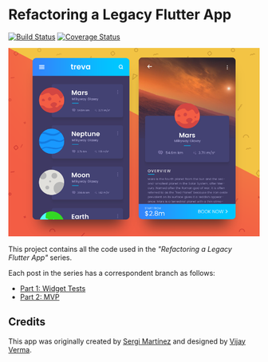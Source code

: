 # Refactoring a Legacy Flutter App

[![Build Status][0]][1] [![Coverage Status][2]][3]

![App preview][4]

This project contains all the code used in the *"Refactoring a Legacy Flutter App"* series.

Each post in the series has a correspondent branch as follows:

* [Part 1: Widget Tests][7]
* [Part 2: MVP][8]

## Credits

This app was originally created by [Sergi Martínez][5] and designed by [Vijay Verma][6].

<!-- Travis -->
[0]: https://travis-ci.org/lucasmbraz/planets.svg?branch=part-1
[1]: https://travis-ci.org/lucasmbraz/planets

<!-- Coveralls -->
[2]: https://coveralls.io/repos/github/lucasmbraz/planets/badge.svg?branch=part-1
[3]: https://coveralls.io/github/lucasmbraz/planets?branch=master

<!-- Preview -->
[4]: images/planets-preview.png

<!-- Credits -->
[5]: https://github.com/sergiandreplace/flutter_planets_tutorial
[6]: https://www.uplabs.com/posts/space-travel-ui

<!-- Branches -->
[7]: https://github.com/lucasmbraz/planets/tree/part-1
[8]: https://github.com/lucasmbraz/planets/tree/part-2
